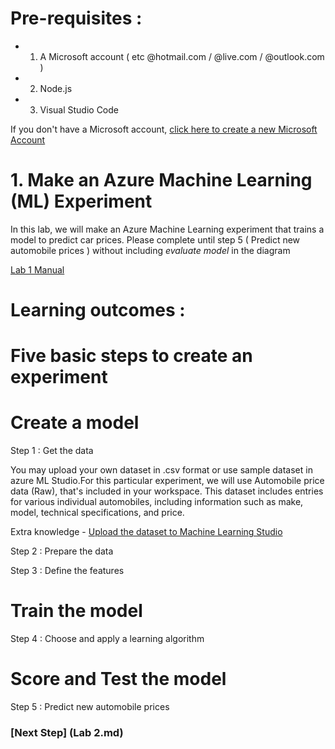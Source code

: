 # Pre-requisites :
 - 1. A Microsoft account ( etc @hotmail.com / @live.com / @outlook.com ) 
 - 2. Node.js
 - 3. Visual Studio Code 
 
 If you don't have a Microsoft account, [click here to create a new Microsoft Account]( https://signup.live.com/?wa=wsignin1.0&rpsnv=13&ct=1518068036&rver=6.7.6643.0&wp=MBI_SSL&wreply=https%3a%2f%2faccount.microsoft.com%2fauth%2fcomplete-signin%3fru%3dhttps%253a%252f%252faccount.microsoft.com%252f%253frefp%253dsignedout-index%2526refd%253dwww.google.com&id=292666&lw=1&fl=easi2&contextid=0164ADB4AA80FA2E&bk=1518068052&uiflavor=web&uaid=b953f2df046e407087108f212332a9bf&mkt=EN-GB&lc=2057&lic=1) 


# 1. Make an Azure Machine Learning (ML) Experiment

In this lab, we will make an Azure Machine Learning experiment that trains a model to predict car prices.
Please complete until step 5 ( Predict new automobile prices ) without including *evaluate model* in the diagram

[Lab 1 Manual](https://docs.microsoft.com/en-us/azure/machine-learning/studio/create-experiment) 



# Learning outcomes : 
# Five basic steps to create an experiment 

# Create a model

Step 1 : Get the data

You may upload your own dataset in .csv format or use sample dataset in azure ML Studio.For this particular experiment, we will use 
Automobile price data (Raw), that's included in your workspace. This dataset includes entries for various individual automobiles, including information such as make, model, technical specifications, and price.

Extra knowledge - 
[Upload the dataset to Machine Learning Studio](https://docs.microsoft.com/en-us/azure/machine-learning/studio/walkthrough-2-upload-data) 


Step 2 : Prepare the data 

Step 3 : Define the features 


#  Train the model 

Step 4 : Choose and apply a learning algorithm

# Score and Test the model 

Step 5 : Predict new automobile prices


### [Next Step] (Lab 2.md)
